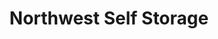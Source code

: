 ---
title: "Northwest Self Storage"
url: /bend/northwest-self-storage-southwest-industrial-way/
shop: storage rental
---